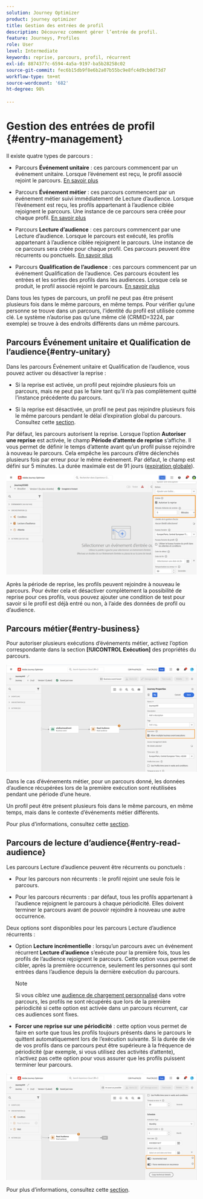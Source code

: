 ```yaml
---
solution: Journey Optimizer
product: journey optimizer
title: Gestion des entrées de profil
description: Découvrez comment gérer l’entrée de profil.
feature: Journeys, Profiles
role: User
level: Intermediate
keywords: reprise, parcours, profil, récurrent
exl-id: 8874377c-6594-4a5a-9197-ba5b28258c02
source-git-commit: fec6b15db9f8e6b2a07b55bc9e8fc4d9cb0d73d7
workflow-type: tm+mt
source-wordcount: '682'
ht-degree: 98%

---
```



# Gestion des entrées de profil {#entry-management}

Il existe quatre types de parcours :

* Parcours **Événement unitaire** : ces parcours commencent par un événement unitaire. Lorsque l’événement est reçu, le profil associé rejoint le parcours. [En savoir plus](#entry-unitary)

* Parcours **Événement métier** : ces parcours commencent par un événement métier suivi immédiatement de Lecture d’audience. Lorsque l’événement est reçu, les profils appartenant à l’audience ciblée rejoignent le parcours. Une instance de ce parcours sera créée pour chaque profil. [En savoir plus](#entry-business)

* Parcours **Lecture d’audience** : ces parcours commencent par une Lecture d’audience. Lorsque le parcours est exécuté, les profils appartenant à l’audience ciblée rejoignent le parcours. Une instance de ce parcours sera créée pour chaque profil. Ces parcours peuvent être récurrents ou ponctuels. [En savoir plus](#entry-read-audience)

* Parcours **Qualification de l’audience** : ces parcours commencent par un événement Qualification de l’audience. Ces parcours écoutent les entrées et les sorties des profils dans les audiences. Lorsque cela se produit, le profil associé rejoint le parcours. [En savoir plus](#entry-unitary)

Dans tous les types de parcours, un profil ne peut pas être présent plusieurs fois dans le même parcours, en même temps. Pour vérifier qu’une personne se trouve dans un parcours, l’identité du profil est utilisée comme clé. Le système n’autorise pas qu’une même clé (CRMID=3224, par exemple) se trouve à des endroits différents dans un même parcours.

## Parcours Événement unitaire et Qualification de l’audience{#entry-unitary}

Dans les parcours Événement unitaire et Qualification de l’audience, vous pouvez activer ou désactiver la reprise :

* Si la reprise est activée, un profil peut rejoindre plusieurs fois un parcours, mais ne peut pas le faire tant qu’il n’a pas complètement quitté l’instance précédente du parcours.

* Si la reprise est désactivée, un profil ne peut pas rejoindre plusieurs fois le même parcours pendant le délai d’expiration global du parcours. Consultez cette [section](../building-journeys/journey-properties.md#global_timeout).

Par défaut, les parcours autorisent la reprise. Lorsque l’option **Autoriser une reprise** est activée, le champ **Période d’attente de reprise** s’affiche. Il vous permet de définir le temps d’attente avant qu’un profil puisse rejoindre à nouveau le parcours. Cela empêche les parcours d’être déclenchés plusieurs fois par erreur pour le même événement. Par défaut, le champ est défini sur 5 minutes. La durée maximale est de 91 jours ([expiration globale](journey-properties.md#global_timeout)).

<!--
When a journey ends, its status is **[!UICONTROL Closed]**. New individuals can no longer enter the journey. Persons already in the journey automatically exit the journey. 
-->

![](assets/journey-re-entrance.png)

Après la période de reprise, les profils peuvent rejoindre à nouveau le parcours. Pour éviter cela et désactiver complètement la possibilité de reprise pour ces profils, vous pouvez ajouter une condition de test pour savoir si le profil est déjà entré ou non, à l’aide des données de profil ou d’audience.

<!--
Due to the 30-day journey timeout, when journey re-entrance is not allowed, we cannot make sure the re-entrance blocking will work more than 91 days. Indeed, as we remove all information about persons who entered the journey 91 days after they enter, we cannot know the person entered previously, more than 91 days ago. -->

## Parcours métier{#entry-business}

<!--
Business events follow re-entrance rules in the same way as for unitary events. If a journey allows re-entrance, the next business event will be processed.
-->

Pour autoriser plusieurs exécutions d’événements métier, activez l’option correspondante dans la section **[!UICONTROL Exécution]** des propriétés du parcours.

![](assets/business-entry.png)

Dans le cas d’événements métier, pour un parcours donné, les données d’audience récupérées lors de la première exécution sont réutilisées pendant une période d’une heure.

Un profil peut être présent plusieurs fois dans le même parcours, en même temps, mais dans le contexte d’événements métier différents.

Pour plus d’informations, consultez cette [section](../event/about-creating-business.md).

## Parcours de lecture d’audience{#entry-read-audience}

Les parcours Lecture d’audience peuvent être récurrents ou ponctuels :

* Pour les parcours non récurrents : le profil rejoint une seule fois le parcours.

* Pour les parcours récurrents : par défaut, tous les profils appartenant à l’audience rejoignent le parcours à chaque périodicité. Elles doivent terminer le parcours avant de pouvoir rejoindre à nouveau une autre occurrence.

Deux options sont disponibles pour les parcours Lecture d’audience récurrents :

* Option **Lecture incrémentielle** : lorsqu’un parcours avec un événement récurrent **Lecture d’audience** s’exécute pour la première fois, tous les profils de l’audience rejoignent le parcours. Cette option vous permet de cibler, après la première occurrence, seulement les personnes qui sont entrées dans l’audience depuis la dernière exécution du parcours.

  >[!NOTE]
  >
  >Si vous ciblez une [audience de chargement personnalisé](../audience/about-audiences.md#segments-in-journey-optimizer) dans votre parcours, les profils ne sont récupérés que lors de la première périodicité si cette option est activée dans un parcours récurrent, car ces audiences sont fixes.

* **Forcer une reprise sur une périodicité** : cette option vous permet de faire en sorte que tous les profils toujours présents dans le parcours le quittent automatiquement lors de l’exécution suivante. Si la durée de vie de vos profils dans ce parcours peut être supérieure à la fréquence de périodicité (par exemple, si vous utilisez des activités d’attente), n’activez pas cette option pour vous assurer que les profils puissent terminer leur parcours.

![](assets/read-audience-options.png)

Pour plus d’informations, consultez cette [section](../building-journeys/read-audience.md#configuring-segment-trigger-activity).

<!--
After 91 days, a Read audience journey switches to the **Finished** status. This behavior is set for 91 days only (i.e. journey timeout default value) as all information about profiles who entered the journey is removed 91 days after they entered. Persons still in the journey automatically are impacted. They exit the journey after the 30 day timeout. 
-->
